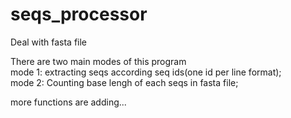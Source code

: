 # seqs_processor
Deal with fasta file

There are two main modes of this program  
    mode 1: extracting seqs according seq ids(one id per line format);  
    mode 2: Counting base lengh of each seqs in fasta file;
    
more functions are adding...
